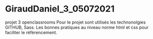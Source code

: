 # GiraudDaniel_3_05072021
projet 3 openclassrooms
Pour le projet sont utilisés les technonolgies GITHUB, Sass.
Les bonnes pratiques au niveau norme html et css pour faciliter le référencement.
